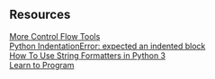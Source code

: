 ## Resources

[More Control Flow Tools](https://docs.python.org/3/tutorial/controlflow.html)<br>
[Python IndentationError: expected an indented block](https://www.youtube.com/watch?v=1QXOd2ZQs-Q&ab_channel=ATOM)<br>
[How To Use String Formatters in Python 3](https://www.digitalocean.com/community/tutorials/how-to-use-string-formatters-in-python-3)<br>
[Learn to Program](https://www.youtube.com/playlist?list=PLGLfVvz_LVvTn3cK5e6LjhgGiSeVlIRwt)<br>
